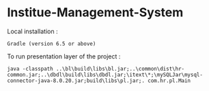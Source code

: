 # Institue-Management-System
Local installation :
```
Gradle (version 6.5 or above)
```
To run presentation layer of the project :
```
java -classpath ..\bl\build\libs\bl.jar;..\common\dist\hr-common.jar;..\dbdl\build\libs\dbdl.jar;\itext\*;\mySQLJar\mysql-connector-java-8.0.20.jar;build\libs\pl.jar;. com.hr.pl.Main
```
